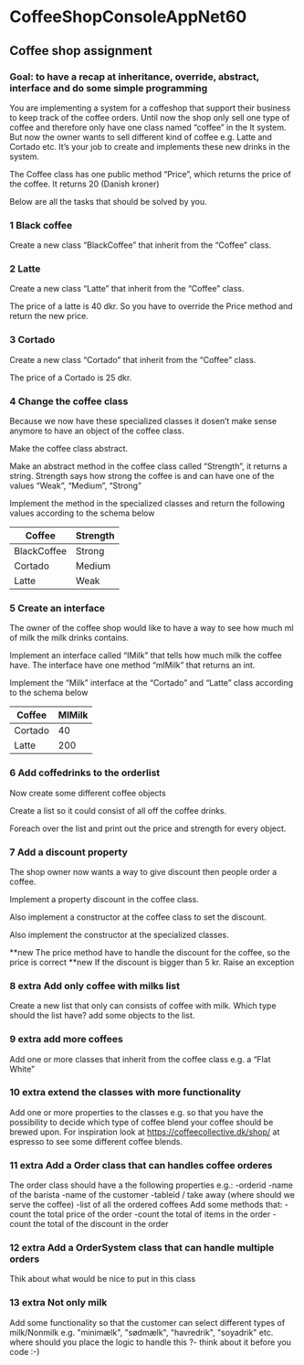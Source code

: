 # CoffeeShopConsoleAppNet60
## Coffee shop assignment 
### Goal: to have a recap at inheritance, override, abstract, interface and do some simple programming  

You are implementing a system for a coffeshop that support their business to keep track of the coffee orders. Until now the shop only sell one type of coffee and therefore only have one class named “coffee” in the It system. But now the owner wants to sell different kind of coffee e.g. Latte and Cortado etc. It’s your job to create and implements these new drinks in the system. 

The Coffee class has one public method “Price”, which returns the price of the coffee. It returns 20 (Danish kroner) 

Below are all the tasks that should be solved by you. 

### 1 Black coffee  
Create a new class “BlackCoffee” that inherit from the “Coffee” class. 

### 2 Latte 
Create a new class “Latte” that inherit from the “Coffee” class. 

The price of a latte is 40 dkr. So you have to override the Price method and return the new price. 

### 3 Cortado 
Create a new class “Cortado” that inherit from the “Coffee” class. 

The price of a Cortado is 25 dkr.  

### 4 Change the coffee class  

Because we now have these specialized classes it dosen’t make sense anymore to have an object of the coffee class.  

Make the coffee class abstract. 

Make an abstract method in the coffee class called “Strength”, it returns a string. Strength says how strong the coffee is and can have one of the values “Weak”, “Medium”, “Strong” 

Implement the method in the specialized classes and return the following values according to the schema below 

Coffee | Strength
------ | -------
BlackCoffee | Strong
Cortado | Medium
Latte | Weak

### 5 Create an interface 
The owner of the coffee shop would like to have a way to see how much ml of milk the milk drinks contains. 

Implement an interface called “IMilk” that tells how much milk the coffee have. The interface have one method “mlMilk” that returns an int.  

Implement the “Milk” interface at the “Cortado” and “Latte” class according to the schema below 

Coffee | MlMilk
------ | -------
Cortado | 40
Latte | 200

### 6 Add coffedrinks to the orderlist 
Now create some different coffee objects 

Create a list so it could consist of all off the coffee drinks. 

Foreach over the list and print out the price and strength for every object. 

### 7 Add a discount property 
The shop owner now wants a way to give discount then people order a coffee.  

Implement a property discount in the coffee class.  

Also implement a constructor at the coffee class to set the discount. 

Also implement the constructor at the specialized classes. 

**new The price method have to handle the discount for the coffee, so the price is correct 
**new If the discount is bigger than 5 kr. Raise an exception 

### 8 extra Add only coffee with milks list  
Create a new list that only can consists of coffee with milk.  Which type should the list have? add some objects to the list. 

### 9 extra add more coffees 
Add one or more classes that inherit from the coffee class e.g. a “Flat White” 

### 10 extra extend the classes with more functionality 
Add one or more properties to the classes e.g. so that you have the possibility to decide which type of coffee blend your coffee should be brewed upon. For inspiration look at https://coffeecollective.dk/shop/ at espresso to see some different coffee blends. 

### 11 extra Add a Order class that can handles coffee orderes
The order class should have a the following properties e.g.:
-orderid
-name of the barista
-name of the customer
-tableid / take away (where should we serve the coffee) 
-list of all the ordered coffees
Add some methods that:
-count the total price of the order
-count the total of items in the order
-count the total of the discount in the order

### 12 extra Add a OrderSystem class that can handle multiple orders
Thik about what would be nice to put in this class

### 13 extra Not only milk
Add some functionality so that the customer can select different types of milk/Nonmilk e.g. "minimælk", "sødmælk", "havredrik", "soyadrik" etc. 
where should you place the logic to handle this ?- think about it before you code :-)
